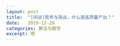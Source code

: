 ```yaml
---
layout: post
title:  "[闲谈]思考与简谈，什么是高质量产出？"
date:   2019-12-28
categories: 算法与数学
excerpt: 嗯
---
```


<div id="page1"></div>
<script>
$("#page1").load("/img/5.html");
</script>